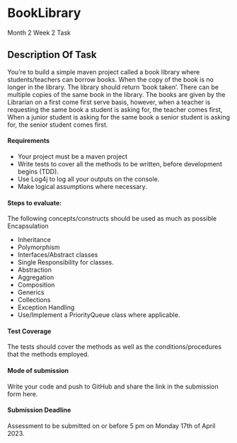 # BookLibrary

Month 2 Week 2 Task

## Description Of Task
You’re to build a simple maven project called a book library where students/teachers can borrow books.
When the copy of the book is no longer in the library. 
The library should return ‘book taken’. 
There can be multiple copies of the same book in the library.
The books are given by the Librarian on a first come first serve basis, however,
when a teacher is requesting the same book a student is asking for, the teacher comes first,
When a junior student is asking for the same book a senior student is asking for, the senior student comes first.

#### Requirements
* Your project must be a maven project
* Write tests to cover all the methods to be written, before development begins (TDD).
* Use Log4j to log all your outputs on the console.
* Make logical assumptions where necessary.

#### Steps to evaluate:
The following concepts/constructs should be used as much as possible
Encapsulation
* Inheritance
* Polymorphism
* Interfaces/Abstract classes
* Single Responsibility for classes.
* Abstraction
* Aggregation
* Composition
* Generics
* Collections
* Exception Handling
* Use/Implement a PriorityQueue class where applicable.

#### Test Coverage
The tests should cover the methods as well as the conditions/procedures that the methods employed.


#### Mode of submission
Write your code and push to GitHub and share the link in the submission form here. 

#### Submission Deadline
Assessment to be submitted on or before 5 pm on Monday 17th of April 2023.

